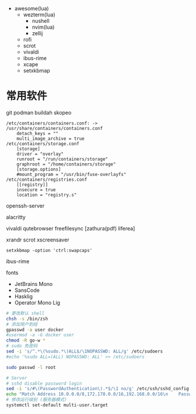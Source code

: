 - awesome(lua)
    - wezterm(lua)
        - nushell
        - nvim(lua)
        - zellij
    - rofi
    - scrot
    - vivaldi
    - ibus-rime
    - xcape
    - setxkbmap

# 常用软件
git podman buildah skopeo
```
/etc/containers/containers.conf: -> /usr/share/containers/containers.conf
    detach_keys = ""
    multi_image_archive = true
/etc/containers/storage.conf
    [storage]
    driver = "overlay"
    runroot = "/run/containers/storage"
    graphroot = "/home/containers/storage"
    [storage.options]
    #mount_program = "/usr/bin/fuse-overlayfs"
/etc/containers/registries.conf
    [[registry]]
    insecure = true
    location = "registry.s"
```

openssh-server

alacritty

vivaldi qutebrowser
freefilesync [zathura(pdf) liferea]

xrandr scrot xscreensaver

`setxkbmap -option 'ctrl:swapcaps'`

ibus-rime

fonts
  - JetBrains Mono
  - SansCode
  - Hasklig
  - Operator Mono Lig


```bash
# 更改默认 shell
chsh -s /bin/zsh
# 添加用户到组
gpasswd -a user docker
#usermod -a -G docker user
chmod -R go-w *
# sudo 免密码
sed -i 's/^.*\(%sudo.*\)ALL$/\1NOPASSWD: ALL/g' /etc/sudoers
#echo '%sudo ALL=(ALL) NOPASSWD: ALL' >> /etc/sudoers

sudo passwd -l root

# Server
# sshd disable password login
sed -i 's/#\(PasswordAuthentication\).*$/\1 no/g' /etc/ssh/sshd_config
echo "Match Address 10.0.0.0/8,172.178.0.0/16,192.168.0.0/16\n    PasswordAuthentication yes" >> /etc/ssh/sshd_config
# 修改运行级别 (服务器模式)
systemctl set-default multi-user.target
```
